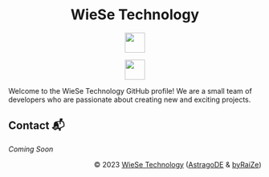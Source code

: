 <h1 align="center">WieSe Technology</h1>

<!-- Badges -->

<p align="center">
    <img src="https://skillicons.dev/icons?i=nuxt,vue,astro,php,html,tailwind,scss,css,ts,js" height="40"/>
</p>

<p align="center">
    <img src="https://skillicons.dev/icons?i=python,flutter,dart,mysql" height="40"/>
</p>

Welcome to the WieSe Technology GitHub profile! We are a small team of developers who are passionate about creating new and exciting projects.

## Contact 📬

*Coming Soon*


<div align="right" style="text-align: right;">
    <p>© 2023 <a href="https://github.com/WieSeTechnology">WieSe Technology</a> (<a href="https://github.com/AstragoDE">AstragoDE</a> & <a href="https://github.com/byRaiZe">byRaiZe</a>)</p>
</div>
